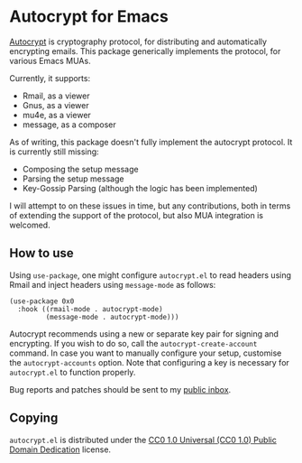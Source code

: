 Autocrypt for Emacs
===================

[Autocrypt][autocrypt] is cryptography protocol, for distributing and
automatically encrypting emails. This package generically implements
the protocol, for various Emacs MUAs.

Currently, it supports:

- Rmail, as a viewer
- Gnus, as a viewer
- mu4e, as a viewer
- message, as a composer

As of writing, this package doesn't fully implement the autocrypt
protocol. It is currently still missing:

- Composing the setup message
- Parsing the setup message
- Key-Gossip Parsing (although the logic has been implemented)

I will attempt to on these issues in time, but any contributions, both
in terms of extending the support of the protocol, but also MUA
integration is welcomed.

How to use
----------

Using `use-package`, one might configure `autocrypt.el` to read
headers using Rmail and inject headers using `message-mode` as
follows:

	(use-package 0x0
	  :hook ((rmail-mode . autocrypt-mode)
	         (message-mode . autocrypt-mode)))

Autocrypt recommends using a new or separate key pair for signing and
encrypting. If you wish to do so, call the `autocrypt-create-account`
command. In case you want to manually configure your setup, customise
the `autocrypt-accounts` option. Note that configuring a key is
necessary for `autocrypt.el` to function properly.

Bug reports and patches should be sent to my [public inbox].

Copying
-------

`autocrypt.el` is distributed under the [CC0 1.0 Universal (CC0 1.0)
Public Domain Dedication][cc0] license.

[autocrypt]: https://autocrypt.org/
[public inbox]: https://lists.sr.ht/~zge/public-inbox
[cc0]: https://creativecommons.org/publicdomain/zero/1.0/deed
